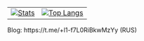 <table><tr>
  <td><a href="#"><img
  src="https://github-readme-stats.vercel.app/api?username=vangogih&title_color=58A6FF&text_color=C9D1D9&bg_color=0D1117&hide_border=true&show_icons=true&icon_color=BDC5CD"
  alt="Stats" /></a></td>
  <td><a href="#"><img
  src="https://github-readme-stats.vercel.app/api/top-langs/?username=vangogih&title_color=58A6FF&text_color=C9D1D9&bg_color=0D1117&hide_border=true&langs_count=3"
  alt="Top Langs" /></a></td>
</tr></table>
Blog: https://t.me/+l1-f7L0RiBkwMzYy (RUS)

